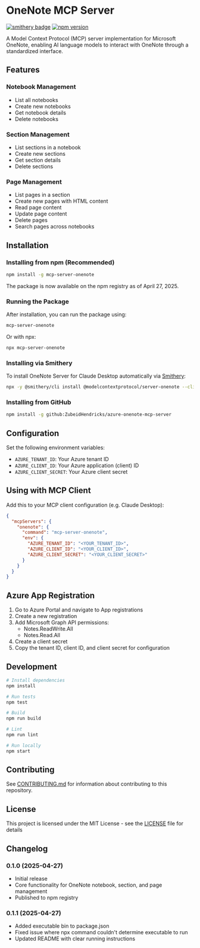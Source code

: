 # OneNote MCP Server
[![smithery badge](https://smithery.ai/badge/@modelcontextprotocol/server-onenote)](https://smithery.ai/server/@modelcontextprotocol/server-onenote)
[![npm version](https://img.shields.io/npm/v/mcp-server-onenote.svg)](https://www.npmjs.com/package/mcp-server-onenote)

A Model Context Protocol (MCP) server implementation for Microsoft OneNote, enabling AI language models to interact with OneNote through a standardized interface.

## Features

### Notebook Management
- List all notebooks
- Create new notebooks
- Get notebook details
- Delete notebooks

### Section Management
- List sections in a notebook
- Create new sections
- Get section details
- Delete sections

### Page Management
- List pages in a section
- Create new pages with HTML content
- Read page content
- Update page content
- Delete pages
- Search pages across notebooks

## Installation

### Installing from npm (Recommended)
```bash
npm install -g mcp-server-onenote
```
The package is now available on the npm registry as of April 27, 2025.

### Running the Package
After installation, you can run the package using:
```bash
mcp-server-onenote
```

Or with npx:
```bash
npx mcp-server-onenote
```

### Installing via Smithery

To install OneNote Server for Claude Desktop automatically via [Smithery](https://smithery.ai/server/@modelcontextprotocol/server-onenote):

```bash
npx -y @smithery/cli install @modelcontextprotocol/server-onenote --client claude
```

### Installing from GitHub
```bash
npm install -g github:ZubeidHendricks/azure-onenote-mcp-server
```

## Configuration

Set the following environment variables:
- `AZURE_TENANT_ID`: Your Azure tenant ID
- `AZURE_CLIENT_ID`: Your Azure application (client) ID
- `AZURE_CLIENT_SECRET`: Your Azure client secret

## Using with MCP Client

Add this to your MCP client configuration (e.g. Claude Desktop):

```json
{
  "mcpServers": {
    "onenote": {
      "command": "mcp-server-onenote",
      "env": {
        "AZURE_TENANT_ID": "<YOUR_TENANT_ID>",
        "AZURE_CLIENT_ID": "<YOUR_CLIENT_ID>",
        "AZURE_CLIENT_SECRET": "<YOUR_CLIENT_SECRET>"
      }
    }
  }
}
```

## Azure App Registration

1. Go to Azure Portal and navigate to App registrations
2. Create a new registration
3. Add Microsoft Graph API permissions:
   - Notes.ReadWrite.All
   - Notes.Read.All
4. Create a client secret
5. Copy the tenant ID, client ID, and client secret for configuration

## Development

```bash
# Install dependencies
npm install

# Run tests
npm test

# Build
npm run build

# Lint
npm run lint

# Run locally
npm start
```

## Contributing

See [CONTRIBUTING.md](CONTRIBUTING.md) for information about contributing to this repository.

## License

This project is licensed under the MIT License - see the [LICENSE](LICENSE) file for details

## Changelog

### 0.1.0 (2025-04-27)
- Initial release
- Core functionality for OneNote notebook, section, and page management
- Published to npm registry

### 0.1.1 (2025-04-27)
- Added executable bin to package.json
- Fixed issue where npx command couldn't determine executable to run
- Updated README with clear running instructions
